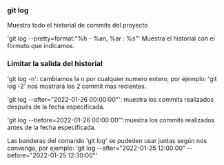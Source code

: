 ### git log
Muestra todo el historial de commits del proyecto

'git log --pretty=format:"%h - %an, %ar : %s"'
Muestra el historial con el formato que indicamos.

### Limitar la salida del historial
'git log -n': cambiamos la n por cualquier numero entero,
por ejemplo: 'git log -2' nos mostrará los 2 commit mas recientes.

'git log --after="2022-01-26 00:00:00"': muestra los commits realizados después de la fecha especificada.

'git log --before=2022-01-26 00:00:00"':muestra los commits realizados antes de la fecha especificada.

Las banderas del comando 'git log' se pudeden usar juntas según nos convenga, por ejemplo:
'git log --after="2022-01-25 12:00:00" --before="2022-01-25 12:30:00"'
